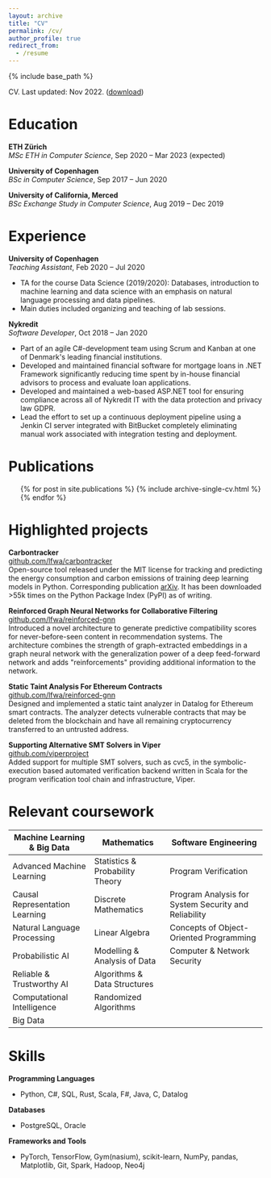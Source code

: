 ```yaml
---
layout: archive
title: "CV"
permalink: /cv/
author_profile: true
redirect_from:
  - /resume
---
```


{% include base_path %}

CV. Last updated: Nov 2022. ([download](../files/cv.pdf))

Education
======
**ETH Zürich**\
*MSc ETH in Computer Science*, Sep 2020 &ndash; Mar 2023 (expected)

**University of Copenhagen**\
*BSc in Computer Science*, Sep 2017 &ndash; Jun 2020

**University of California, Merced**\
*BSc Exchange Study in Computer Science*, Aug 2019 &ndash; Dec 2019

Experience
======
**University of Copenhagen**\
*Teaching Assistant*, Feb 2020 &ndash; Jul 2020
* TA for the course Data Science (2019/2020): Databases, introduction to machine learning and data science with an emphasis on natural language processing and data pipelines.
* Main duties included organizing and teaching of lab sessions.

**Nykredit**\
*Software Developer*, Oct 2018 &ndash; Jan 2020
* Part of an agile C\#-development team using Scrum and Kanban at one of Denmark's leading financial institutions.
* Developed and maintained financial software for mortgage loans in .NET Framework significantly reducing time spent by in-house financial advisors to process and evaluate loan applications.
* Developed and maintained a web-based ASP.NET tool for ensuring compliance across all of Nykredit IT with the data protection and privacy law GDPR.
* Lead the effort to set up a continuous deployment pipeline using a Jenkin CI server integrated with BitBucket completely eliminating manual work associated with integration testing and deployment.

Publications
======
  <ul>{% for post in site.publications %}
    {% include archive-single-cv.html %}
  {% endfor %}</ul>

Highlighted projects
======
**Carbontracker**\
[github.com/lfwa/carbontracker](https://github.com/lfwa/carbontracker)\
Open-source tool released under the MIT license for tracking and predicting the energy consumption and carbon emissions of training deep learning models in Python. Corresponding publication [arXiv](https://arxiv.org/abs/2007.03051). It has been downloaded $>$$55$k times on the Python Package Index (PyPI) as of writing.

**Reinforced Graph Neural Networks for Collaborative Filtering**\
[github.com/lfwa/reinforced-gnn](https://github.com/lfwa/reinforced-gnn)\
Introduced a novel architecture to generate predictive compatibility scores for never-before-seen content in recommendation systems. The architecture combines the strength of graph-extracted embeddings in a graph neural network with the generalization power of a deep feed-forward network and adds "reinforcements" providing additional information to the network.

**Static Taint Analysis For Ethereum Contracts**\
[github.com/lfwa/reinforced-gnn](https://github.com/lfwa/reinforced-gnn)\
Designed and implemented a static taint analyzer in Datalog for Ethereum smart contracts. The analyzer detects vulnerable contracts that may be deleted from the blockchain and have all remaining cryptocurrency transferred to an untrusted address.

**Supporting Alternative SMT Solvers in Viper**\
[github.com/viperproject](https://github.com/viperproject)\
Added support for multiple SMT solvers, such as cvc5, in the symbolic-execution based automated verification backend written in Scala for the program verification tool chain and infrastructure, Viper.

Relevant coursework
======
| Machine Learning & Big Data    | Mathematics                     | Software Engineering                                 |
| ------------------------------ | ------------------------------- | ---------------------------------------------------- |
| Advanced Machine Learning      | Statistics & Probability Theory | Program Verification                                 |
| Causal Representation Learning | Discrete Mathematics            | Program Analysis for System Security and Reliability |
| Natural Language Processing    | Linear Algebra                  | Concepts of Object-Oriented Programming              |
| Probabilistic AI               | Modelling & Analysis of Data    | Computer & Network Security                          |
| Reliable & Trustworthy AI      | Algorithms & Data Structures    |                                                      |
| Computational Intelligence     | Randomized Algorithms           |                                                      |
| Big Data                       |                                 |                                                      |

Skills
======
**Programming Languages**
* Python, C#, SQL, Rust, Scala, F#, Java, C, Datalog

**Databases**
* PostgreSQL, Oracle

**Frameworks and Tools**
* PyTorch, TensorFlow, Gym(nasium), scikit-learn, NumPy, pandas, Matplotlib, Git, Spark, Hadoop, Neo4j
